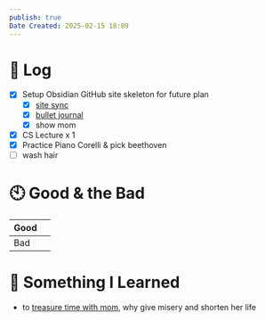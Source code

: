 ```yaml
---
publish: true
Date Created: 2025-02-15 18:09
---
```

# 📅 Log
- [x] Setup Obsidian GitHub site skeleton for future plan
	- [x] [site sync](https://github.com/DefenderOfBasic/obsidian-quartz-template)
	- [x] [bullet journal](https://www.youtube.com/watch?v=k66W_wOQKVc)
	- [x] show mom
- [x] CS Lecture x 1
- [x] Practice Piano Corelli & pick beethoven
- [ ] wash hair

# 🕙 Good & the Bad
| Good |     |
| ---- | --- |
| Bad  |     |

# 🤔 Something I Learned
- to [treasure time with mom](https://www.youtube.com/shorts/3Bv2j6dfZ1Y), why give misery and shorten her life 

